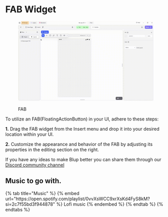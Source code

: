 # FAB Widget

<figure><img src="../../../.gitbook/assets/fab-ui.gif" alt="FAB"><figcaption><p>FAB</p></figcaption></figure>

To utilize an FAB(FloatingActionButton) in your  UI, adhere to these steps:

**1.** Drag the FAB widget from the Insert menu and drop it into your desired location within your UI.

**2.** Customize the appearance and behavior of the FAB by adjusting its properties in the editing section on the right.

If you have any ideas to make Blup better you can share them through our [Discord community channel ](https://discord.com/channels/940632966093234176/965313562425823303)

## Music to go with.
 
<div class="container">
  {% tab title="Music" %}
  {% embed url="https://open.spotify.com/playlist/0vvXsWCC9xrXsKd4FyS8kM?si=2c7f55bd3f944878" %}
  Lofi music
  {% endembed %}
  {% endtab %}
  {% endtabs %}
</div>